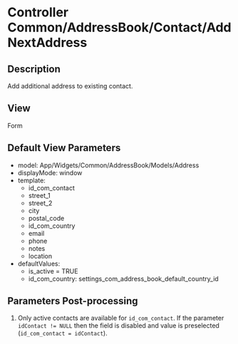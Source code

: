 # Controller Common/AddressBook/Contact/AddNextAddress

## Description

Add additional address to existing contact.

## View

Form

## Default View Parameters

* model: App/Widgets/Common/AddressBook/Models/Address
* displayMode: window
* template:
  * id_com_contact
  * street_1
  * street_2
  * city
  * postal_code
  * id_com_country
  * email
  * phone
  * notes
  * location
* defaultValues:
  * is_active = TRUE
  * id_com_country: settings_com_address_book_default_country_id

## Parameters Post-processing

  1. Only active contacts are available for `id_com_contact`. If the parameter `idContact != NULL` then the field is disabled and value is preselected (`id_com_contact = idContact`).